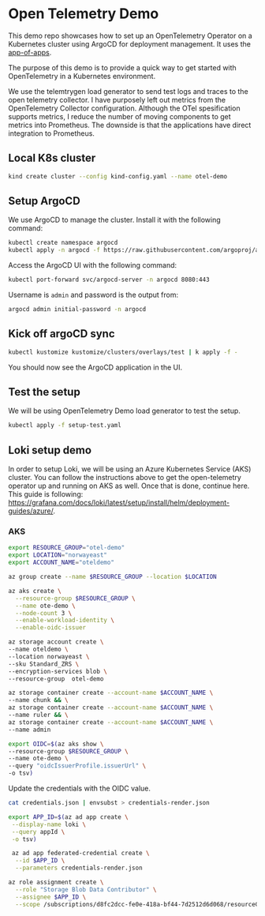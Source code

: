 # Open Telemetry Demo

This demo repo showcases how to set up an OpenTelemetry Operator on a
Kubernetes cluster using ArgoCD for deployment management. It uses the
[app-of-apps](https://argo-cd.readthedocs.io/en/stable/operator-manual/cluster-bootstrapping/#app-of-apps-pattern).

The purpose of this demo is to provide a quick way to get started with
OpenTelemetry in a Kubernetes environment.

We use the telemtrygen load generator to send test logs and traces to the open
telemetry collector. I have purposely left out metrics from the OpenTelemetry
Collector configuration. Although the OTel spesification supports metrics, I
reduce the number of moving components to get metrics into Prometheus. The
downside is that the applications have direct integration to Prometheus.

## Local K8s cluster

```bash
kind create cluster --config kind-config.yaml --name otel-demo
```

## Setup ArgoCD

We use ArgoCD to manage the cluster. Install it with the following command:

```bash
kubectl create namespace argocd
kubectl apply -n argocd -f https://raw.githubusercontent.com/argoproj/argo-cd/stable/manifests/install.yaml
```

Access the ArgoCD UI with the following command:

```bash
kubectl port-forward svc/argocd-server -n argocd 8080:443
```

Username is `admin` and password is the output from:

```bash
argocd admin initial-password -n argocd
```

## Kick off argoCD sync

```bash
kubectl kustomize kustomize/clusters/overlays/test | k apply -f -
```

You should now see the ArgoCD application in the UI.

## Test the setup

We will be using OpenTelemetry Demo load generator to test the setup.

```bash
kubectl apply -f setup-test.yaml
```

## Loki setup demo

In order to setup Loki, we will be using an Azure Kubernetes Service (AKS)
cluster. You can follow the instructions above to get the open-telemetry
operator up and running on AKS as well. Once that is done, continue here. This
guide is following:
<https://grafana.com/docs/loki/latest/setup/install/helm/deployment-guides/azure/>.

### AKS

```bash
export RESOURCE_GROUP="otel-demo"
export LOCATION="norwayeast"
export ACCOUNT_NAME="oteldemo"
```

```bash
az group create --name $RESOURCE_GROUP --location $LOCATION
```

```bash
az aks create \
  --resource-group $RESOURCE_GROUP \
  --name ote-demo \
  --node-count 3 \
  --enable-workload-identity \
  --enable-oidc-issuer
```

```bash
az storage account create \
--name oteldemo \
--location norwayeast \
--sku Standard_ZRS \
--encryption-services blob \
--resource-group  otel-demo
```

```bash
az storage container create --account-name $ACCOUNT_NAME \
--name chunk && \
az storage container create --account-name $ACCOUNT_NAME \
--name ruler && \
az storage container create --account-name $ACCOUNT_NAME \
--name admin
```

```bash
export OIDC=$(az aks show \
--resource-group $RESOURCE_GROUP \
--name ote-demo \
--query "oidcIssuerProfile.issuerUrl" \
-o tsv)
```

Update the credentials with the OIDC value.

```bash
cat credentials.json | envsubst > credentials-render.json
```

```bash
export APP_ID=$(az ad app create \
 --display-name loki \
 --query appId \
 -o tsv)
 ```

```bash
 az ad app federated-credential create \
  --id $APP_ID \
  --parameters credentials-render.json
```

```bash
az role assignment create \
  --role "Storage Blob Data Contributor" \
  --assignee $APP_ID \
  --scope /subscriptions/d8fc2dcc-fe0e-418a-bf44-7d2512d6d068/resourceGroups/$RESOURCE_GROUP/providers/Microsoft.Storage/storageAccounts/$ACCOUNT_NAME
```
